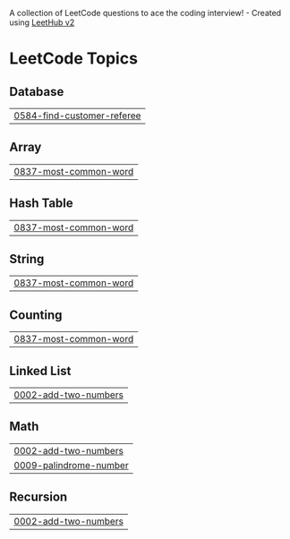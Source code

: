 A collection of LeetCode questions to ace the coding interview! - Created using [LeetHub v2](https://github.com/arunbhardwaj/LeetHub-2.0)
<!---LeetCode Topics Start-->
# LeetCode Topics
## Database
|  |
| ------- |
| [0584-find-customer-referee](https://github.com/ADILRADIDI/Leetcode/tree/master/0584-find-customer-referee) |
## Array
|  |
| ------- |
| [0837-most-common-word](https://github.com/ADILRADIDI/Leetcode/tree/master/0837-most-common-word) |
## Hash Table
|  |
| ------- |
| [0837-most-common-word](https://github.com/ADILRADIDI/Leetcode/tree/master/0837-most-common-word) |
## String
|  |
| ------- |
| [0837-most-common-word](https://github.com/ADILRADIDI/Leetcode/tree/master/0837-most-common-word) |
## Counting
|  |
| ------- |
| [0837-most-common-word](https://github.com/ADILRADIDI/Leetcode/tree/master/0837-most-common-word) |
## Linked List
|  |
| ------- |
| [0002-add-two-numbers](https://github.com/ADILRADIDI/Leetcode/tree/master/0002-add-two-numbers) |
## Math
|  |
| ------- |
| [0002-add-two-numbers](https://github.com/ADILRADIDI/Leetcode/tree/master/0002-add-two-numbers) |
| [0009-palindrome-number](https://github.com/ADILRADIDI/Leetcode/tree/master/0009-palindrome-number) |
## Recursion
|  |
| ------- |
| [0002-add-two-numbers](https://github.com/ADILRADIDI/Leetcode/tree/master/0002-add-two-numbers) |
<!---LeetCode Topics End-->
